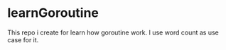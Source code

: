 # learnGoroutine

This repo i create for learn how goroutine work. I use word count as use case for it.